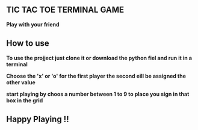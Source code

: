 ## TIC TAC TOE TERMINAL GAME

**Play with your friend**

## How to use

**To use the projject just clone it or download the python fiel and run it in a terminal**

**Choose the 'x' or 'o' for the first player the second eill be assigned the other value**

**start playing by choos a number between 1 to 9 to place you sign in that box in the grid**

## Happy Playing !!
